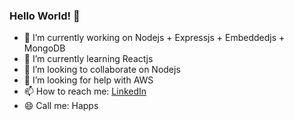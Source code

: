 ### Hello World! 👋

- 🔭 I’m currently working on Nodejs + Expressjs + Embeddedjs + MongoDB
- 🌱 I’m currently learning Reactjs
- 👯 I’m looking to collaborate on Nodejs
- 🤔 I’m looking for help with AWS
- 📫 How to reach me: [LinkedIn](https://www.linkedin.com/in/happy-patel-11789b191)
- 😄 Call me: Happs

